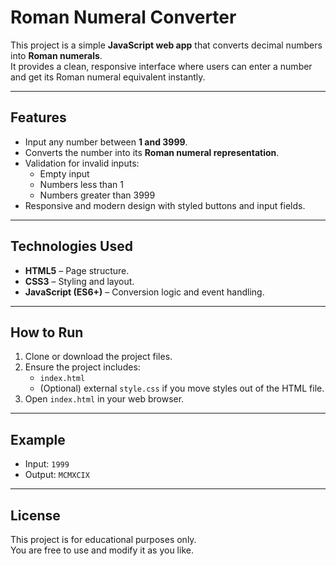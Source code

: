 # Roman Numeral Converter

This project is a simple **JavaScript web app** that converts decimal numbers into **Roman numerals**.  
It provides a clean, responsive interface where users can enter a number and get its Roman numeral equivalent instantly.

---

## Features
- Input any number between **1 and 3999**.
- Converts the number into its **Roman numeral representation**.
- Validation for invalid inputs:
  - Empty input
  - Numbers less than 1
  - Numbers greater than 3999
- Responsive and modern design with styled buttons and input fields.

---

## Technologies Used
- **HTML5** – Page structure.
- **CSS3** – Styling and layout.
- **JavaScript (ES6+)** – Conversion logic and event handling.

---

## How to Run
1. Clone or download the project files.
2. Ensure the project includes:
   - `index.html`
   - (Optional) external `style.css` if you move styles out of the HTML file.
3. Open `index.html` in your web browser.

---

## Example
- Input: `1999`  
- Output: `MCMXCIX`

---

## License
This project is for educational purposes only.  
You are free to use and modify it as you like.
